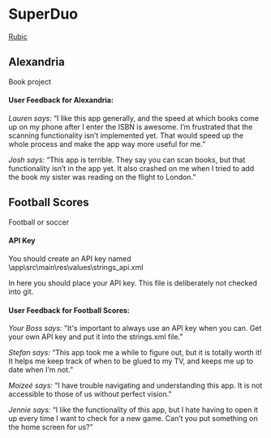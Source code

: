 # SuperDuo

<a href="https://docs.google.com/document/d/1jKnb7xLcdBZl1cmVYRVkX_fkpUzmUmKtrazhpfJx-zk/pub?embedded=true">Rubic</a>

## Alexandria

Book project

#### User Feedback for Alexandria:

*Lauren says:*
“I like this app generally, and the speed at which books come up on my phone after I enter the ISBN is awesome. I’m frustrated that the scanning functionality isn’t implemented yet. That would speed up the whole process and make the app way more useful for me.”

*Josh says:*
“This app is terrible. They say you can scan books, but that functionality isn’t in the app yet. It also crashed on me when I tried to add the book my sister was reading on the flight to London.”

## Football Scores

Football or soccer

#### API Key
You should create an API key named \app\src\main\res\values\strings_api.xml

In here you should place your API key. This file is deliberately not checked into git.


#### User Feedback for Football Scores:

*Your Boss says:*
"It's important to always use an API key when you can. Get your own API key and put it into the strings.xml file."

*Stefan says:*
“This app took me a while to figure out, but it is totally worth it! It helps me keep track of when to be glued to my TV, and keeps me up to date when I’m not.”

*Moizeé says:*
“I have trouble navigating and understanding this app. It is not accessible to those of us without perfect vision."

*Jennie says:*
“I like the functionality of this app, but I hate having to open it up every time I want to check for a new game. Can’t you put something on the home screen for us?”
